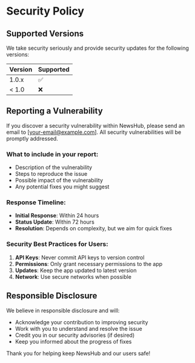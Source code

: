 # Security Policy

## Supported Versions

We take security seriously and provide security updates for the following versions:

| Version | Supported          |
| ------- | ------------------ |
| 1.0.x   | :white_check_mark: |
| < 1.0   | :x:                |

## Reporting a Vulnerability

If you discover a security vulnerability within NewsHub, please send an email to [your-email@example.com]. All security vulnerabilities will be promptly addressed.

### What to include in your report:

- Description of the vulnerability
- Steps to reproduce the issue
- Possible impact of the vulnerability
- Any potential fixes you might suggest

### Response Timeline:

- **Initial Response**: Within 24 hours
- **Status Update**: Within 72 hours
- **Resolution**: Depends on complexity, but we aim for quick fixes

### Security Best Practices for Users:

1. **API Keys**: Never commit API keys to version control
2. **Permissions**: Only grant necessary permissions to the app
3. **Updates**: Keep the app updated to latest version
4. **Network**: Use secure networks when possible

## Responsible Disclosure

We believe in responsible disclosure and will:

- Acknowledge your contribution to improving security
- Work with you to understand and resolve the issue
- Credit you in our security advisories (if desired)
- Keep you informed about the progress of fixes

Thank you for helping keep NewsHub and our users safe!
